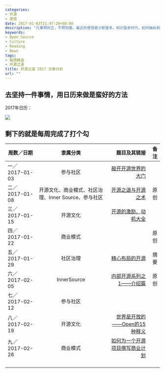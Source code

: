 ```yaml
---
categories:
- 开源
- 感悟
date: 2017-01-03T21:47:20+08:00
description: "凡事预则立，不预则废。最近的感悟是少即是多。知识盈余时代，如何抽丝剥茧阐述真理才能赢得信任。2017年，开始经营“开源之道”，撰写或翻译自认为有价值的文章，每周一篇，共52篇。此为具体表格。"
keywords:
- Open Source
- Culture
- Reading
- News
tags:
- 每周精选
- 开源之道
title: 开源之道 2017 文章计划
url: ""
---
```


## 去坚持一件事情，用日历来做是蛮好的方法

2017年日历：

![](https://raw.githubusercontent.com/OCselected/ttoos/master/static/media/2017_calendar.jpeg)


## 剩下的就是每周完成了打个勾


|  周数／日期    |     隶属分类       | 题目及其链接 | 备注|
| ------------- |:-------------:| -----:| -----:|
|  一／2017-01-03     | 参与社区 |[敲开开源世界的大门](http://www.ocselected.org/posts/advice_for_building_a_career_in_open_source/)   |  |
|二／2017-01-08 |开源文化、商业模式、社区治理、Inner Source、参与社区 |[开源之道与开源之术]() |原创 |
|三／2017-01-15 |开源文化 |[开源的激励、动机大全](http://www.ocselected.org/posts/motivations_for_consuming_or_publishing_oss/) | |
|四／2017-01-22 |商业模式 | |原创 |
|五／2017-01-29 |社区治理 |[精心布局的开源]() |摘要 |
|六／2017-02-05 |InnerSource |[内部开源系列之1——介绍篇]() |原创 |
|七／2017-02-12 |参与社区 |  | |
|八／2017-02-19 | 开源文化| [世界是开放的——Open的15种释义]()| |
|九／2017-02-26 |商业模式 |[如何为一个开源项目撰写商业计划]() | |
|||||
|||||
|||||
|||||

